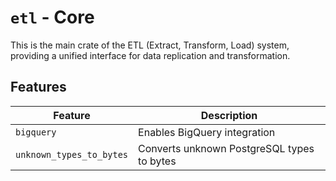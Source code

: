 # `etl` - Core

This is the main crate of the ETL (Extract, Transform, Load) system, providing a unified interface for data replication and transformation.

## Features

| Feature                  | Description                                |
| ------------------------ | ------------------------------------------ |
| `bigquery`               | Enables BigQuery integration               |
| `unknown_types_to_bytes` | Converts unknown PostgreSQL types to bytes |
